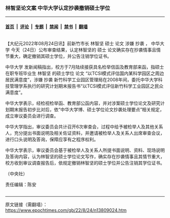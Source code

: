 ### 林智坚论文案 中华大学认定抄袭撤销硕士学位

---

#### [首页](../../../..?n13809024) &nbsp;|&nbsp; [评论](../../../../../epoch-comment?n13809024) &nbsp;|&nbsp; [专题](../../../../../epoch-special?n13809024) &nbsp;|&nbsp; [禁闻](../../../../../epoch-news?n13809024) &nbsp;|&nbsp; [禁书](../../../../../books?n13809024) &nbsp;|&nbsp; [翻墙](https://github.com/gfw-breaker/nogfw/blob/master/README.md?n13809024)


<div class="column" id="artbody" itemprop="articleBody">
 <!-- article content begin -->
 <p>
  【大纪元2022年08月24日讯】前新竹市长
  <ok href="https://www.epochtimes.com/gb/tag/%E6%9E%97%E6%99%BA%E5%9D%9A.html">
   林智坚
  </ok>
  <ok href="https://www.epochtimes.com/gb/tag/%E7%A1%95%E5%A3%AB.html">
   硕士
  </ok>
  <ok href="https://www.epochtimes.com/gb/tag/%E8%AE%BA%E6%96%87.html">
   论文
  </ok>
  涉嫌
  <ok href="https://www.epochtimes.com/gb/tag/%E6%8A%84%E8%A2%AD.html">
   抄袭
  </ok>
  ，
  <ok href="https://www.epochtimes.com/gb/tag/%E4%B8%AD%E5%8D%8E%E5%A4%A7%E5%AD%A6.html">
   中华大学
  </ok>
  今天（24日）公布审查结果，认定林智坚的
  <ok href="https://www.epochtimes.com/gb/tag/%E7%A1%95%E5%A3%AB.html">
   硕士
  </ok>
  论文确实存在抄袭情事且情节重大，确定撤销其硕士学位，并公告注销学位证书。
 </p>
 <p>
  <ok href="https://www.epochtimes.com/gb/tag/%E4%B8%AD%E5%8D%8E%E5%A4%A7%E5%AD%A6.html">
   中华大学
  </ok>
  发新闻稿指出，校方于7月陆续接获具名检举信函及教育部来函，指硕士在职专班毕业生
  <ok href="https://www.epochtimes.com/gb/tag/%E6%9E%97%E6%99%BA%E5%9D%9A.html">
   林智坚
  </ok>
  的硕士学位
  <ok href="https://www.epochtimes.com/gb/tag/%E8%AE%BA%E6%96%87.html">
   论文
  </ok>
  “以TCSI模式评估国内某科学园区之周边居民满意度”，涉嫌
  <ok href="https://www.epochtimes.com/gb/tag/%E6%8A%84%E8%A2%AD.html">
   抄袭
  </ok>
  新竹科学工业园区管理局在2008年间，委托中华大学科技管理学系执行的研究计划期末报告书“以TCSI模式评估新竹科学工业园区之民众满意度”。
 </p>
 <p>
  中华大学表示，经检视检举函、教育部公函内容，并对涉案硕士学位论文及研究计划期末报告初步比对后，依“中华大学博、硕士学位论文抄袭处理要点”相关规定，成立审议委员会进行调查。
 </p>
 <p>
  中华大学指出，审议委员会共计召开6次审查会，过程中给予被检举人及其他关系人，充分提出书面说明及相关佐证资料，并邀请被检举人及关系人出席审查会议，进行口头说明及答询，保障应享有之程序权利。
 </p>
 <p>
  中华大学表示，审议委员会基于被检举人及关系人所提书面说明、资料、现场说明及答询内容，认为林智坚的硕士学位论文写作，确实存在抄袭情事且其情节重大，校方收到审议调查报告后，依规定撤销林智坚的硕士学位并公告注销其学位证书。
 </p>
 <p>
  （中央社）
 </p>
 <p>
  责任编辑：陈安
 </p>
 <!-- article content end -->
</div>


---

原文链接（需翻墙）：https://www.epochtimes.com/gb/22/8/24/n13809024.htm